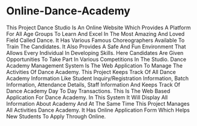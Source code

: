 # Online-Dance-Academy

This Project Dance Studio Is An Online Website Which Provides A Platform
For All Age Groups To Learn And Excel In The Most Amazing And Loved Field
Called Dance. It Has Various Famous Choreographers Available To Train The
Candidates. It Also Provides A Safe And Fun Environment That Allows Every
Individual In Developing Skills. Here Candidates Are Given Opportunities To
Take Part In Various Competitions In The Studio. Dance Academy
Management System Is The Web Application To Manage The Activities Of
Dance Academy. This Project Keeps Track Of All Dance Academy Information
Like Student Inquiry/Registration Information, Batch Information,
Attendance Details, Staff Information And Keeps Track Of Dance Academy
Day To Day Transactions. This Is The Web Based Application For Dance
Academy. In This System It Will Display All Information About Academy And
At The Same Time This Project Manages All Activities Dance Academy. It Has
Online Application Form Which Helps New Students To Apply Through
Online.
